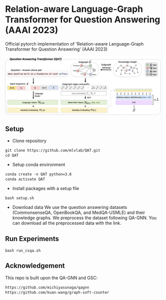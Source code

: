 # Relation-aware Language-Graph Transformer for Question Answering (AAAI 2023)
Official pytorch implementation of 'Relation-aware Language-Graph Transformer for Question Answering' (AAAI 2023)

![Figure](./main_figure.png)

## Setup
- Clone repository 
```
git clone https://github.com/mlvlab/QAT.git
cd QAT
```
- Setup conda environment
```
conda create -n QAT python=3.8
conda activate QAT
```
- Install packages with a setup file
```
bash setup.sh
```
- Download data
We use the question answering datasets (CommonsenseQA, OpenBookQA, and MedQA-USMLE) and their knowledge graphs.
We preprocess the dataset following QA-GNN. 
You can download all the preprocessed data with the link.

## Run Experiments
```
bash run_csqa.sh
```

## Acknowledgement
This repo is built upon the QA-GNN and GSC:
```
https://github.com/michiyasunaga/qagnn
https://github.com/kuan-wang/graph-soft-counter
```
